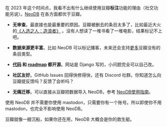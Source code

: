 在 2023 年这个时间点，我看不出有什么继续使用豆瓣**标注**功能的理由（社交功能另说）。[NeoDB](https://neodb.social/) 在各方面都优于豆瓣。

- **无审查**。最直接也是最重要的原因。豆瓣被删去的条目太多了，比如最近大火的[《人选之人：造浪者》](https://neodb.social/tv/21eA4iogGAja20EVHYAZjd) 。没有人想读了一堆书看了一堆电影，结果标记不上吧。
- **数据来源更丰富**。比如 NeoDB 可以标记播客，未来还会支持[更多](https://github.com/neodb-social/neodb/issues?q=Catalog++is%3Aopen)豆瓣没有的条目类型。

- **[代码](https://github.com/neodb-social/) 和 [roadmap](https://github.com/orgs/neodb-social/projects/1/) 都开源**。网站是 Django 写的，小问题完全可以自己改。

- **社区友好**。GitHub Issues 回得快修得快，还有 Discord 社群。你知道怎么向豆瓣提反馈吗？反馈了会听吗？
- **无痛迁移**。可以直接从豆瓣把数据导入 NeoDB，参考 [NeoDB使用指南](https://about.neodb.social/doc/howto/)。

使用 NeoDB 并不需要你使用 mastodon，只需要你有一个账号。所以即使你不用 mastodon，也完全不影响使用 NeoDB。

豆瓣就像一艘沉船，如果你还在用，NeoDB 大概会是你的救生艇。